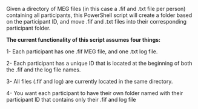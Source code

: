 Given a directory of MEG files (in this case a .fif and .txt file per person) containing all participants, this PowerShell script will create a folder based on the participant ID, and move .fif and .txt files into their corresponding participant folder.

**The current functionality of this script assumes four things:**

1- Each participant has one .fif MEG file, and one .txt log file. 

2- Each participant has a unique ID that is located at the beginning of both the .fif and the log file names.

3- All files (.fif and log) are currently located in the same directory.

4- You want each participant to have their own folder named with their participant ID that contains only their .fif and log file

